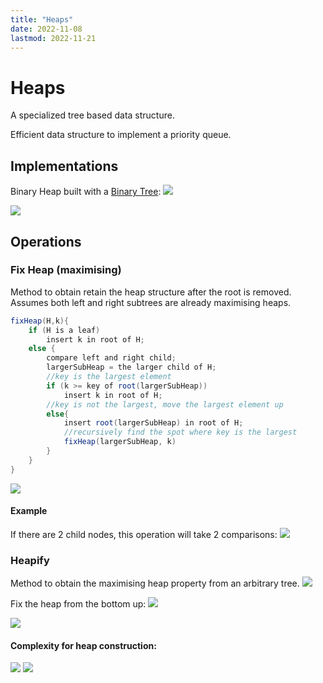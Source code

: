 ```yaml
---
title: "Heaps"
date: 2022-11-08
lastmod: 2022-11-21
---
```

# Heaps
A specialized tree based data structure.

Efficient data structure to implement a priority queue.
## Implementations
Binary Heap built with a [Binary Tree](Notes/Binary%20Tree.md):
![](https://i.imgur.com/TQ7v9f2.png)

![](https://i.imgur.com/YlmhOMz.png)

## Operations
### Fix Heap (maximising)
Method to obtain retain the heap structure after the root is removed. Assumes both left and right subtrees are already maximising heaps.

```java
fixHeap(H,k){
	if (H is a leaf)
		insert k in root of H;
	else {
		compare left and right child;
		largerSubHeap = the larger child of H;
		//key is the largest element
		if (k >= key of root(largerSubHeap))
			insert k in root of H;
		//key is not the largest, move the largest element up
		else{
			insert root(largerSubHeap) in root of H;
			//recursively find the spot where key is the largest
			fixHeap(largerSubHeap, k)
		}
	}
}
```

![](https://i.imgur.com/Iufls5t.png)

#### Example
If there are 2 child nodes, this operation will take 2 comparisons:
![](https://i.imgur.com/Oxe7sU2.png)


### Heapify
Method to obtain the maximising heap property from an arbitrary tree.
![](https://i.imgur.com/PtahWsM.png)

Fix the heap from the bottom up:
![](https://i.imgur.com/kFeTu7T.png)

![](https://i.imgur.com/wHMcaX4.png)

#### Complexity for heap construction:
![](https://i.imgur.com/isoTd0Z.png)
![](https://i.imgur.com/C7xbBCa.png)

